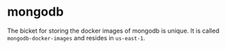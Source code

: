 # mongodb

The bicket for storing the docker images of mongodb is unique.
It is called `mongodb-docker-images` and resides in `us-east-1`.